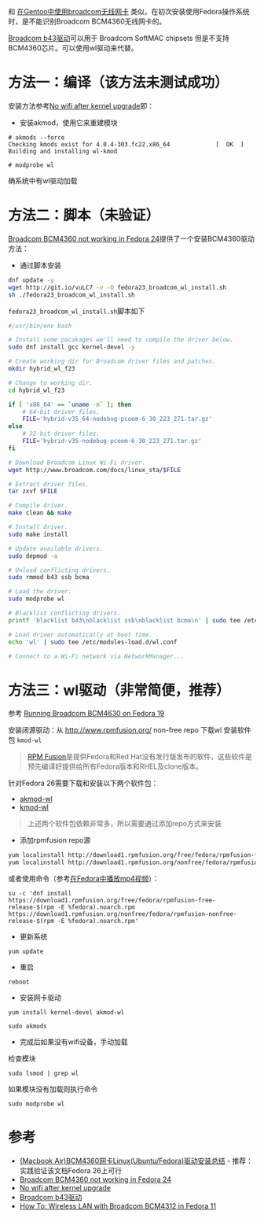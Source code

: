 和 [在Gentoo中使用broadcom无线网卡](../../gentoo/broadcom_wifi) 类似，在初次安装使用Fedora操作系统时，是不能识别Broadcom BCM4360无线网卡的。

[Broadcom b43驱动](https://wireless.wiki.kernel.org/en/users/Drivers/b43)可以用于 Broadcom SoftMAC chipsets 但是不支持 BCM4360芯片。可以使用wl驱动来代替。

# 方法一：编译（该方法未测试成功）

安装方法参考[No wifi after kernel upgrade](https://ask.fedoraproject.org/en/question/69411/no-wifi-after-kernel-upgrade/)即：

* 安装akmod，使用它来重建模块

```
# akmods --force 
Checking kmods exist for 4.0.4-303.fc22.x86_64             [  OK  ] 
Building and installing wl-kmod

# modprobe wl
```

确系统中有wl驱动加载

# 方法二：脚本（未验证）

[Broadcom BCM4360 not working in Fedora 24](https://www.reddit.com/r/Fedora/comments/4t3psm/broadcom_bcm4360_not_working_in_fedora_24/)提供了一个安装BCM4360驱动方法：


* 通过脚本安装

```bash
dnf update -y
wget http://git.io/vuLC7 -v -O fedora23_broadcom_wl_install.sh
sh ./fedora23_broadcom_wl_install.sh
```

`fedora23_broadcom_wl_install.sh`脚本如下

```bash
#/usr/bin/env bash

# Install some pacakages we'll need to compile the driver below.
sudo dnf install gcc kernel-devel -y

# Create working dir for Broadcom driver files and patches.
mkdir hybrid_wl_f23

# Change to working dir.
cd hybrid_wl_f23

if [ 'x86_64' == `uname -m` ]; then
	# 64-bit driver files.
	FILE='hybrid-v35_64-nodebug-pcoem-6_30_223_271.tar.gz'
else
	# 32-bit driver files.
	FILE='hybrid-v35-nodebug-pcoem-6_30_223_271.tar.gz'
fi

# Download Broadcom Linux Wi-Fi driver.
wget http://www.broadcom.com/docs/linux_sta/$FILE

# Extract driver files.
tar zxvf $FILE

# Compile driver.
make clean && make

# Install driver.
sudo make install

# Update available drivers.
sudo depmod -a

# Unload conflicting drivers.
sudo rmmod b43 ssb bcma

# Load the driver.
sudo modprobe wl

# Blacklist conflicting drivers.
printf 'blacklist b43\nblacklist ssb\nblacklist bcma\n' | sudo tee /etc/modprobe.d/wl.conf

# Load driver automatically at boot time.
echo 'wl' | sudo tee /etc/modules-load.d/wl.conf

# Connect to a Wi-Fi network via NetworkManager...
```

# 方法三：wl驱动（非常简便，推荐）

参考 [Running Broadcom BCM4630 on Fedora 19](https://ask.fedoraproject.org/en/question/34399/running-broadcom-bcm4630-on-fedora-19/)

安装闭源驱动：从 http://www.rpmfusion.org/  non-free repo 下载wl 安装软件包 `kmod-wl`

> [RPM Fusion](https://rpmfusion.org/)是提供Fedora和Red Hat没有发行版发布的软件，这些软件是预先编译好提供给所有Fedora版本和RHEL及clone版本。

针对Fedora 26需要下载和安装以下两个软件包：

* [akmod-wl](http://download1.rpmfusion.org/nonfree/fedora/releases/26/Everything/x86_64/os/repoview/akmod-wl.html)
* [kmod-wl](http://download1.rpmfusion.org/nonfree/fedora/releases/26/Everything/x86_64/os/repoview/kmod-wl.html)

> 上述两个软件包依赖非常多，所以需要通过添加repo方式来安装

* 添加rpmfusion repo源

```bash
yum localinstall http://download1.rpmfusion.org/free/fedora/rpmfusion-free-release-$(rpm -E %fedora).noarch.rpm
yum localinstall http://download1.rpmfusion.org/nonfree/fedora/rpmfusion-nonfree-release-$(rpm -E %fedora).noarch.rpm
```

或者使用命令（参考[在Fedora中播放mp4视频](play_with_mp4_in_fedora)）：

```
su -c 'dnf install https://download1.rpmfusion.org/free/fedora/rpmfusion-free-release-$(rpm -E %fedora).noarch.rpm https://download1.rpmfusion.org/nonfree/fedora/rpmfusion-nonfree-release-$(rpm -E %fedora).noarch.rpm'
```

* 更新系统

```
yum update
```

* 重启

```
reboot
```

* 安装网卡驱动

```
yum install kernel-devel akmod-wl

sudo akmods
```

* 完成后如果没有wifi设备，手动加载

检查模块

```
sudo lsmod | grep wl
```

如果模块没有加载则执行命令

```
sudo modprobe wl
```


# 参考

* [(Macbook Air)BCM4360网卡Linux(Ubuntu/Fedora)驱动安装总结](http://m.aichengxu.com/linux/1111974.htm) - 推荐：实践验证该文档Fedora 26上可行
* [Broadcom BCM4360 not working in Fedora 24](https://www.reddit.com/r/Fedora/comments/4t3psm/broadcom_bcm4360_not_working_in_fedora_24/)
* [No wifi after kernel upgrade](https://ask.fedoraproject.org/en/question/69411/no-wifi-after-kernel-upgrade/)
* [Broadcom b43驱动](https://wireless.wiki.kernel.org/en/users/Drivers/b43)
* [How To: Wireless LAN with Broadcom BCM4312 in Fedora 11](https://gofedora.com/how-to-wireless-lan-broadcom-bcm4312-fedora-11/)